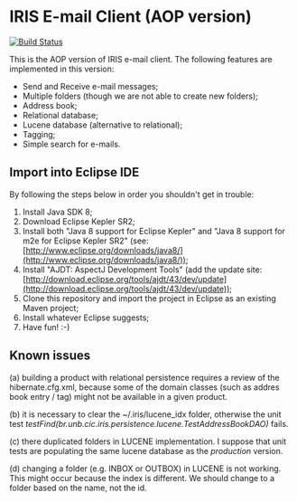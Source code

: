 # IRIS E-mail Client (AOP version)
[![Build Status](https://travis-ci.org/iris-email-client/iris-aspect-oriented-programming.svg?branch=master)](https://travis-ci.org/iris-email-client/iris-aspect-oriented-programming)

This is the AOP version of IRIS e-mail client. The following features 
are implemented in this version:

* Send and Receive e-mail messages;
* Multiple folders (though we are not able to create new folders);
* Address book;
* Relational database;
* Lucene database (alternative to relational);
* Tagging;
* Simple search for e-mails.

## Import into Eclipse IDE

By following the steps below in order you shouldn't get in trouble:

1. Install Java SDK 8;
2. Download Eclipse Kepler SR2;
3. Install both "Java 8 support for Eclipse Kepler" and "Java 8 support for m2e for Eclipse Kepler SR2" (see: [http://www.eclipse.org/downloads/java8/](http://www.eclipse.org/downloads/java8/));
4. Install "AJDT: AspectJ Development Tools" (add the update site: [http://download.eclipse.org/tools/ajdt/43/dev/update](http://download.eclipse.org/tools/ajdt/43/dev/update));
5. Clone this repository and import the project in Eclipse as an existing Maven project;
6. Install whatever Eclipse suggests;
7. Have fun! :-)


## Known issues

(a) building a product with relational persistence requires a review of the hibernate.cfg.xml, because some of
the domain classes (such as addres book entry / tag) might not be available in a given product.

(b) it is necessary to clear the ~/.iris/lucene_idx folder, otherwise the unit test
*testFind(br.unb.cic.iris.persistence.lucene.TestAddressBookDAO)* fails.

(c) there duplicated folders in LUCENE implementation. I suppose that unit tests
are populating the same lucene database as the *production* version.

(d) changing a folder (e.g. INBOX or OUTBOX) in LUCENE is not working. This might occur
because the index is different. We should change to a folder based on the name, not the
id. 
